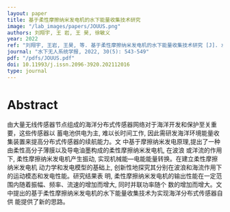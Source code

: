 ```yaml
---
layout: paper
title: 基于柔性摩擦纳米发电机的水下能量收集技术研究
image: "/lab_images/papers/JOUUS.png"
authors: 刘翔宇, 王 岩, 王 昊, 徐敏义
year: 2022
ref: "刘翔宇, 王岩, 王昊, 等. 基于柔性摩擦纳米发电机的水下能量收集技术研究 [J]. 水下无人系统学报, 2022, 30(5): 543-549."
journal: "水下无人系统学报, 2022, 30(5): 543-549"
pdf: "/pdfs/JOUUS.pdf"
doi: 10.11993/j.issn.2096-3920.202112016
type: journal
---
```


# Abstract

由大量无线传感器节点组成的海洋分布式传感器网络对于海洋开发和保护至关重要，这些传感器以 蓄电池供电为主, 难以长时间工作, 因此需研发海洋环境能量收集装置来提高分布式传感器的续航能力。文 中基于摩擦纳米发电原理,提出了一种由柔性高分子薄膜以及导电油墨构成的柔性摩擦纳米发电机, 在波浪 或洋流的作用下, 柔性摩擦纳米发电机产生振动, 实现机械能—电能能量转换。在建立柔性摩擦纳米发电机 动力学和发电模型的基础上, 创新性地探究其分别在波浪和海流作用下的运动模态和发电性能。研究结果表 明, 柔性摩擦纳米发电机的输出性能在一定范围内随着振幅、频率、流速的增加而增大, 同时并联功率随个 数的增加而增大。文中提出的基于柔性摩擦纳米发电机的水下能量收集技术为实现海洋分布式传感器自供 能提供了新的思路。

